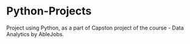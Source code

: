 # Python-Projects
Project using Python, as a part of Capston project of the course - Data Analytics by AbleJobs.
